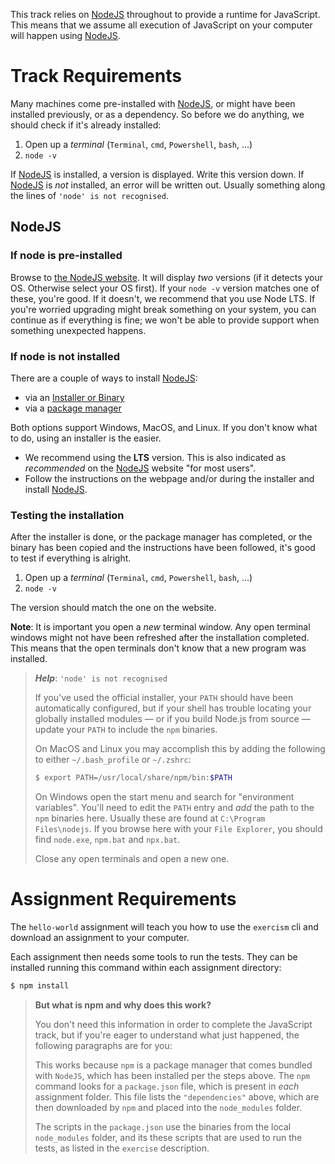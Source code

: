 This track relies on [NodeJS][web-nodejs] throughout to provide a runtime for 
JavaScript. This means that we assume all execution of JavaScript on your 
computer will happen using [NodeJS][web-nodejs]. 

# Track Requirements

Many machines come pre-installed with [NodeJS][web-nodejs], or might have been
installed previously, or as a dependency. So before we do anything, we should
check if it's already installed:

1. Open up a _terminal_ (`Terminal`, `cmd`,  `Powershell`, `bash`, ...)
1. `node -v`

If [NodeJS][web-nodejs] is installed, a version is displayed. Write this version
down. If [NodeJS][web-nodejs] is _not_ installed, an error will be written out.
Usually something along the lines of `'node' is not recognised`.

## NodeJS

### If node is pre-installed

Browse to [the NodeJS website][web-nodejs]. It will display _two_ versions (if 
it detects your OS. Otherwise select your OS first). If your `node -v` version
matches one of these, you're good. If it doesn't, we recommend that you use
Node LTS. If you're worried upgrading might break something on your system, you
can continue as if everything is fine; we won't be able to provide support when
something unexpected happens.

### If node is not installed

There are a couple of ways to install [NodeJS][web-nodejs]:

* via an [Installer or Binary][web-nodejs-download]
* via a [package manager][web-nodejs-package]

Both options support Windows, MacOS, and Linux. If you don't know what to do,
using an installer is the easier.

- We recommend using the **LTS** version. This is also indicated as _recommended_
on the [NodeJS][web-nodejs] website "for most users". 
- Follow the instructions on the webpage and/or during the installer and install
[NodeJS][web-nodejs].

### Testing the installation

After the installer is done, or the package manager has completed, or the binary
has been copied and the instructions have been followed, it's good to test if
everything is alright.

1. Open up a _terminal_ (`Terminal`, `cmd`,  `Powershell`, `bash`, ...)
1. `node -v`

The version should match the one on the website.

**Note**: It is important you open a _new_ terminal window. Any open terminal
windows might not have been refreshed after the installation completed. This
means that the open terminals don't know that a new program was installed.

> _**Help**_: `'node' is not recognised`
>
> If you've used the official installer, your `PATH` should have been
> automatically configured, but if your shell has trouble locating your globally
> installed modules &mdash; or if you build Node.js from source &mdash; update 
> your `PATH` to include the `npm` binaries.
>
> On MacOS and Linux you may accomplish this by adding the following to either
> `~/.bash_profile` or `~/.zshrc`:
> 
> ```bash
> $ export PATH=/usr/local/share/npm/bin:$PATH
> ```
>
> On Windows open the start menu and search for "environment variables". You'll
> need to edit the `PATH` entry and _add_ the path to the `npm` binaries here.
> Usually these are found at `C:\Program Files\nodejs`. If you browse here with
> your `File Explorer`, you should find `node.exe`, `npm.bat` and `npx.bat`.
>
>
> Close any open terminals and open a new one.

# Assignment Requirements

The `hello-world` assignment will teach you how to use the `exercism` cli and
download an assignment to your computer. 

Each assignment then needs some tools to run the tests. They can be installed 
running this command within each assignment directory:

```bash
$ npm install
```

> **But what is npm and why does this work?**
>
> You don't need this information in order to complete the JavaScript track, but
> if you're eager to understand what just happened, the following paragraphs are
> for you:
>
> This works because `npm` is a package manager that comes bundled with 
> `NodeJS`, which has been installed per the steps above. The `npm` command 
> looks for a `package.json` file, which is present in _each_ assignment folder.
> This file lists the `"dependencies"` above, which are then downloaded by `npm`
> and placed into the `node_modules` folder.
>
> The scripts in the `package.json` use the binaries from the local 
> `node_modules` folder, and its these scripts that are used to run the tests,
> as listed in the `exercise` description.

[web-nodejs]: https://nodejs.org/
[web-nodejs-download]: https://nodejs.org/en/download/
[web-nodejs-package]: https://nodejs.org/en/download/package-manager/
